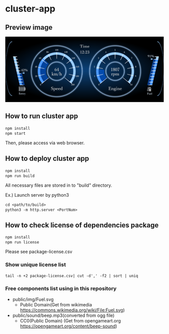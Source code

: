 # cluster-app

## Preview image

![](cluster.gif)

## How to run cluster app

```
npm install
npm start
```
Then, please access via web browser.

## How to deploy cluster app

```
npm install
npm run build
```
All necessary files are stored in to "build" directory.

Ex.) Launch server by python3
```
cd <path/to/build>
python3 -m http.server <PortNum>
```


## How to check license of dependencies package

```
npm install
npm run license
```
Please see package-license.csv

### Show unique license list

```
tail -n +2 package-license.csv| cut -d',' -f2 | sort | uniq
```

### Free components list using in this repository

- public/img/Fuel.svg
  - Public Domain(Get from wikimedia https://commons.wikimedia.org/wiki/File:Fuel.svg)
- public/sound/beep.mp3(converted from ogg file)
  - CC0(Public Domain) (Get from opengameart.org https://opengameart.org/content/beep-sound)
